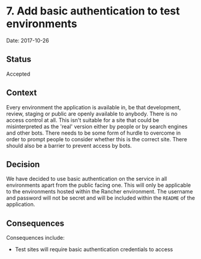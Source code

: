 # 7. Add basic authentication to test environments

Date: 2017-10-26

## Status

Accepted

## Context

Every environment the application is available in, be that development, review,
staging or public are openly available to anybody. There is no access control
at all.  This isn't suitable for a site that could be misinterpreted as the
'real' version either by people or by search engines and other bots. There
needs to be some form of hurdle to overcome in order to prompt people to
consider whether this is the correct site. There should also be a barrier to
prevent access by bots.

## Decision

We have decided to use basic authentication on the service in all environments
apart from the public facing one. This will only be applicable to the
environments hosted within the Rancher environment. The username and password
will not be secret and will be included within the `README` of the application.

## Consequences

Consequences include:

* Test sites will require basic authentication credentials to access

